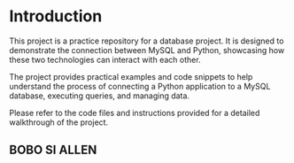 
# Introduction

This project is a practice repository for a database project. It is designed to demonstrate the connection between MySQL and Python, showcasing how these two technologies can interact with each other. 

The project provides practical examples and code snippets to help understand the process of connecting a Python application to a MySQL database, executing queries, and managing data.

Please refer to the code files and instructions provided for a detailed walkthrough of the project.



## BOBO SI ALLEN
[titles]:(https://www.youtube.com/watch?v=x7SwgcpACng&list=PLB5jA40tNf3tRMbTpBA0N7lfDZNLZAa9G)